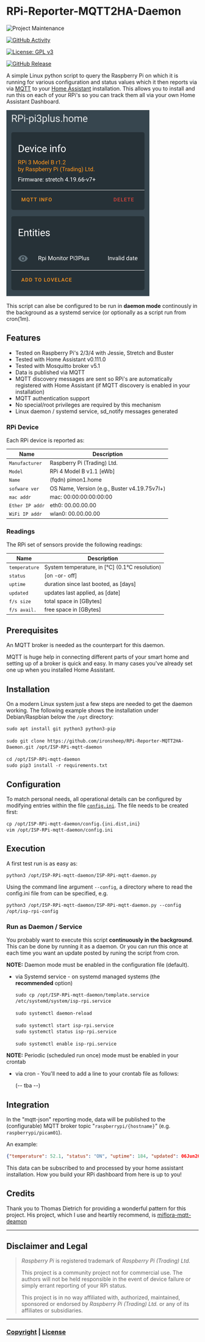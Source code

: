 # RPi-Reporter-MQTT2HA-Daemon

![Project Maintenance][maintenance-shield]

[![GitHub Activity][commits-shield]][commits]

[![License: GPL v3](https://img.shields.io/badge/License-GPLv3-blue.svg)](https://www.gnu.org/licenses/gpl-3.0)

[![GitHub Release][releases-shield]][releases]

A simple Linux python script to query the Raspberry Pi on which it is running for various configuration and status values which it then reports via via [MQTT](https://projects.eclipse.org/projects/iot.mosquitto) to your [Home Assistant](https://www.home-assistant.io/) installation.  This allows you to install and run this on each of your RPi's so you can track them all via your own Home Assistant Dashboard.

![Discovery image](./Docs/images/Discovery.png)

This script can alse be configured to be run in **daemon mode** continously in the background as a systemd service (or optionally as a script run from cron(1m).


## Features

* Tested on Raspberry Pi's 2/3/4 with Jessie, Stretch and Buster
* Tested with Home Assistant v0.111.0
* Tested with Mosquitto broker v5.1
* Data is published via MQTT
* MQTT discovery messages are sent so RPi's are automatically registered with Home Assistant (if MQTT discovery is enabled in your installation)
* MQTT authentication support
* No special/root privileges are required by this mechanism
* Linux daemon / systemd service, sd\_notify messages generated

### RPi Device

Each RPi device is reported as:

| Name            | Description |
|-----------------|-------------|
| `Manufacturer`   | Raspberry Pi (Trading) Ltd. |
| `Model`         | RPi 4 Model B v1.1 [eWb] |
| `Name`      | (fqdn) pimon1.home |
| `sofware ver`  | OS Name, Version (e.g., Buster v4.19.75v7l+) |
| `mac addr`       | mac: 00:00:00:00:00:00 |
| `Ether IP addr`       | eth0: 00.00.00.00 |
| `WiFi IP addr`       | wlan0: 00.00.00.00 |

### Readings

The RPi set of sensors provide the following readings:

| Name            | Description |
|-----------------|-------------|
| `temperature`   | System temperature, in [°C] (0.1°C resolution) |
| `status`         | [on -or- off] |
| `uptime`      | duration since last booted, as [days] |
| `updated`  | updates last applied, as [date] |
| `f/s size`       | total space in [GBytes] |
| `f/s avail.`       | free space in [GBytes] |

## Prerequisites

An MQTT broker is needed as the counterpart for this daemon.

MQTT is huge help in connecting different parts of your smart home and setting up of a broker is quick and easy. In many cases you've already set one up when you installed Home Assistant.

## Installation

On a modern Linux system just a few steps are needed to get the daemon working.
The following example shows the installation under Debian/Raspbian below the `/opt` directory:

```shell
sudo apt install git python3 python3-pip

sudo git clone https://github.com/ironsheep/RPi-Reporter-MQTT2HA-Daemon.git /opt/ISP-RPi-mqtt-daemon

cd /opt/ISP-RPi-mqtt-daemon
sudo pip3 install -r requirements.txt
```
## Configuration

To match personal needs, all operational details can be configured by modifying entries within the file [`config.ini`](config.ini.dist).
The file needs to be created first:

```shell
cp /opt/ISP-RPi-mqtt-daemon/config.{ini.dist,ini}
vim /opt/ISP-RPi-mqtt-daemon/config.ini
```

## Execution

A first test run is as easy as:

```shell
python3 /opt/ISP-RPi-mqtt-daemon/ISP-RPi-mqtt-daemon.py
```

Using the command line argument `--config`, a directory where to read the config.ini file from can be specified, e.g.

```shell
python3 /opt/ISP-RPi-mqtt-daemon/ISP-RPi-mqtt-daemon.py --config /opt/isp-rpi-config
```


### Run as Daemon / Service

You probably want to execute this script **continuously in the background**.
This can be done by running it as a daemon. Or you can run this once at each time you want an update posted by runing the script from cron.

**NOTE:** Daemon mode must be enabled in the configuration file (default).

- via Systemd service - on systemd managed systems (the **recommended** option)

   ```shell
   sudo cp /opt/ISP-RPi-mqtt-daemon/template.service /etc/systemd/system/isp-rpi.service

   sudo systemctl daemon-reload

   sudo systemctl start isp-rpi.service
   sudo systemctl status isp-rpi.service

   sudo systemctl enable isp-rpi.service
   ```
   
**NOTE:** Periodic (scheduled run once) mode must be enabled in your crontab

- via cron - You'll need to add a line to your crontab file as follows:

   (-- tba --)
   
## Integration

In the "mqtt-json" reporting mode, data will be published to the (configurable) MQTT broker topic "`raspberrypi/{hostname}`" (e.g. `raspberrypi/picam01`).

An example:

```json
{"temperature": 52.1, "status": "ON", "uptime": 184, "updated": 06Jun20, "fs-size": 64, "fs-avail": 13.5 }
```

This data can be subscribed to and processed by your home assistant installation. How you build your RPi dashboard from here is up to you!

## Credits

Thank you to Thomas Dietrich for providing a wonderful pattern for this project. His project, which I use and heartily recommend, is [miflora-mqtt-deamon](https://github.com/ThomDietrich/miflora-mqtt-daemon)

----


## Disclaimer and Legal

> *Raspberry Pi* is registered trademark of *Raspberry Pi (Trading) Ltd.*
>
> This project is a community project not for commercial use.
> The authors will not be held responsible in the event of device failure or simply errant reporting of your RPi status.
>
> This project is in no way affiliated with, authorized, maintained, sponsored or endorsed by *Raspberry Pi (Trading) Ltd.* or any of its affiliates or subsidiaries.

----


### [Copyright](copyright) | [License](LICENSE)

[commits-shield]: https://img.shields.io/github/commit-activity/y/ironsheep/RPi-Reporter-MQTT2HA-Daemon.svg?style=for-the-badge
[commits]: https://github.com/ironsheep/RPi-Reporter-MQTT2HA-Daemon/commits/master

[license-shield]: https://img.shields.io/github/license/ironsheep/RPi-Reporter-MQTT2HA-Daemon.svg?style=for-the-badge

[maintenance-shield]: https://img.shields.io/badge/maintainer-S%20M%20Moraco%20%40ironsheepbiz-blue.svg?style=for-the-badge

[releases-shield]: https://img.shields.io/github/release/ironsheep/RPi-Reporter-MQTT2HA-Daemon.svg?style=for-the-badge
[releases]: https://github.com/ironsheep/RPi-Reporter-MQTT2HA-Daemon/releases

